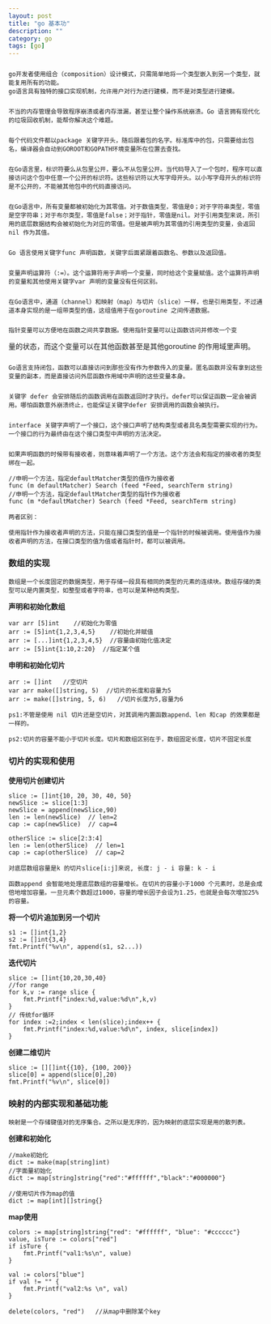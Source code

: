 ```yaml
---
layout: post
title: "go 基本功"
description: ""
category: go
tags: [go]
---
```


###
    go开发者使用组合（composition）设计模式，只需简单地将一个类型嵌入到另一个类型，就能复用所有的功能。
    go语言具有独特的接口实现机制，允许用户对行为进行建模，而不是对类型进行建模。

###

    不当的内存管理会导致程序崩溃或者内存泄漏，甚至让整个操作系统崩溃。Go 语言拥有现代化的垃圾回收机制，能帮你解决这个难题。

###

    每个代码文件都以package 关键字开头，随后跟着包的名字。标准库中的包，只需要给出包名，编译器会自动到GOROOT和GOPATH环境变量所在位置去查找。


### 
    在Go语言里，标识符要么从包里公开，要么不从包里公开。当代码导入了一个包时，程序可以直接访问这个包中任意一个公开的标识符。这些标识符以大写字母开头。以小写字母开头的标识符是不公开的，不能被其他包中的代码直接访问。

###

    在Go语言中，所有变量都被初始化为其零值。对于数值类型，零值是0；对于字符串类型，零值是空字符串；对于布尔类型，零值是false；对于指针，零值是nil。对于引用类型来说，所引用的底层数据结构会被初始化为对应的零值。但是被声明为其零值的引用类型的变量，会返回nil 作为其值。

###

    Go 语言使用关键字func 声明函数，关键字后面紧跟着函数名、参数以及返回值。

###

    变量声明运算符（:=）。这个运算符用于声明一个变量，同时给这个变量赋值。这个运算符声明的变量和其他使用关键字var 声明的变量没有任何区别。

###

    在Go语言中，通道（channel）和映射（map）与切片（slice）一样，也是引用类型，不过通道本身实现的是一组带类型的值，这组值用于在goroutine 之间传递数据。

###
    指针变量可以方便地在函数之间共享数据。使用指针变量可以让函数访问并修改一个变
量的状态，而这个变量可以在其他函数甚至是其他goroutine 的作用域里声明。

###
    Go语言支持闭包，函数可以直接访问到那些没有作为参数传入的变量。匿名函数并没有拿到这些变量的副本，而是直接访问外层函数作用域中声明的这些变量本身。

###
    关键字 defer 会安排随后的函数调用在函数返回时才执行。defer可以保证函数一定会被调用。哪怕函数意外崩溃终止，也能保证关键字defer 安排调用的函数会被执行。

###
    interface 关键字声明了一个接口，这个接口声明了结构类型或者具名类型需要实现的行为。一个接口的行为最终由在这个接口类型中声明的方法决定。

###
    如果声明函数的时候带有接收者，则意味着声明了一个方法。这个方法会和指定的接收者的类型绑在一起。

```
//申明一个方法，指定defaultMatcher类型的值作为接收者
func (m defaultMatcher) Search (feed *Feed, searchTerm string)
//申明一个方法，指定defaultMatcher类型的指针作为接收者
func (m *defaultMatcher) Search (feed *Feed, searchTerm string)
```
    两者区别：

    使用指针作为接收者声明的方法，只能在接口类型的值是一个指针的时候被调用。使用值作为接收者声明的方法，在接口类型的值为值或者指针时，都可以被调用。


### 数组的实现

    数组是一个长度固定的数据类型，用于存储一段具有相同的类型的元素的连续块。数组存储的类型可以是内置类型，如整型或者字符串，也可以是某种结构类型。

**声明和初始化数组**

```
var arr [5]int    //初始化为零值
arr := [5]int{1,2,3,4,5}    //初始化并赋值
arr := [...]int{1,2,3,4,5}  //容量由初始化值决定
arr := [5]int{1:10,2:20}  //指定某个值
```

**申明和初始化切片**

```
arr := []int   //空切片
var arr make([]string, 5)  //切片的长度和容量为5
arr := make([]string, 5, 6)   //切片长度为5,容量为6
```
    ps1:不管是使用 nil 切片还是空切片，对其调用内置函数append、len 和cap 的效果都是一样的。

    ps2:切片的容量不能小于切片长度。切片和数组区别在于，数组固定长度，切片不固定长度


### 切片的实现和使用


**使用切片创建切片**

```
slice := []int{10, 20, 30, 40, 50}
newSlice := slice[1:3]
newSlice = append(newSlice,90)
len := len(newSlice)  // len=2
cap := cap(newSlice)  // cap=4 

otherSlice := slice[2:3:4]
len := len(otherSlice)  // len=1
cap := cap(otherSlice)  // cap=2 
```
    对底层数组容量是k 的切片slice[i:j]来说, 长度: j - i 容量: k - i

    函数append 会智能地处理底层数组的容量增长。在切片的容量小于1000 个元素时，总是会成倍地增加容量。一旦元素个数超过1000，容量的增长因子会设为1.25，也就是会每次增加25%的容量。

**将一个切片追加到另一个切片**

```
s1 := []int{1,2}
s2 := []int{3,4}
fmt.Printf("%v\n", append(s1, s2...))
```

**迭代切片**

```
slice := []int{10,20,30,40}
//for range
for k,v := range slice {
    fmt.Printf("index:%d,value:%d\n",k,v)
}
// 传统for循环
for index :=2;index < len(slice);index++ {
    fmt.Printf("index:%d,value:%d\n", index, slice[index])
}
```

**创建二维切片**

```
slice := [][]int{{10}, {100, 200}}
slice[0] = append(slice[0],20)
fmt.Printf("%v\n", slice[0])
```

### 映射的内部实现和基础功能

    映射是一个存储键值对的无序集合。之所以是无序的，因为映射的底层实现是用的散列表。

**创建和初始化**

```
//make初始化
dict := make(map[string]int)
//字面量初始化
dict := map[string]string{"red":"#ffffff","black":"#000000"}

//使用切片作为map的值
dict := map[int][]string{}
```

**map使用**

```
colors := map[string]string{"red": "#ffffff", "blue": "#cccccc"}
value, isTure := colors["red"]
if isTure {
    fmt.Printf("val1:%s\n", value)
}

val := colors["blue"]
if val != "" {
    fmt.Printf("val2:%s \n", val)
}

delete(colors, "red")   //从map中删除某个key
```